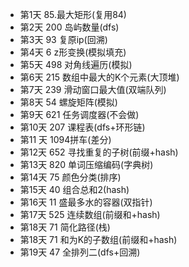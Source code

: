 + 第1天 85.最大矩形(复用84)
+ 第2天 200 岛屿数量(dfs)
+ 第3天 93 复原ip(回溯)
+ 第4天 6 z形变换(模拟填充)
+ 第5天 498 对角线遍历(模拟)
+ 第6天 215 数组中最大的K个元素(大顶堆)
+ 第7天 239 滑动窗口最大值(双端队列)
+ 第8天 54 螺旋矩阵(模拟)
+ 第9天 621 任务调度器(不会做)
+ 第10天 207 课程表(dfs+环形链)
+ 第11 天 1094拼车(差分)
+ 第12天 652 寻找重复的子树(前缀+hash)
+ 第13天 820 单词压缩编码(字典树)
+ 第14天 75 颜色分类(排序)
+ 第15天 40 组合总和2(hash)
+ 第16天 11 盛最多水的容器(双指针)
+ 第17天 525 连续数组(前缀和+hash)
+ 第18天 71 简化路径(栈)
+ 第18天 71 和为K的子数组(前缀和+hash)
+ 第19天 47 全排列二(dfs+回溯)
